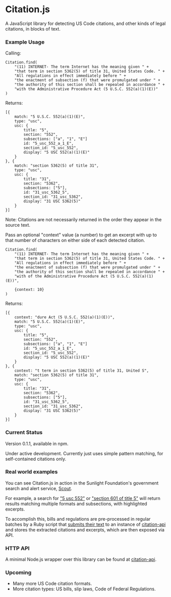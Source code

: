 # Citation.js

A JavaScript library for detecting US Code citations, and other kinds of legal citations, in blocks of text.


### Example Usage

Calling:

	Citation.find(
		"(11) INTERNET- The term Internet has the meaning given " +
		"that term in section 5362(5) of title 31, United States Code. " +
		"All regulations in effect immediately before " +
		"the enactment of subsection (f) that were promulgated under " +
		"the authority of this section shall be repealed in accordance " +
		"with the Administrative Procedure Act (5 U.S.C. 552(a)(1)(E))"
	)

Returns:

	[{
		match: "5 U.S.C. 552(a)(1)(E)",
		type: "usc",
		usc: {
			title: "5",
			section: "552",
			subsections: ["a", "1", "E"]
			id: "5_usc_552_a_1_E",
			section_id: "5_usc_552",
			display: "5 USC 552(a)(1)(E)"
		}
	}, {
		match: "section 5362(5) of title 31",
		type: "usc",
		usc: {
			title: "31",
			section: "5362",
			subsections: ["5"],
			id: "31_usc_5362_5",
			section_id: "31_usc_5362",
			display: "31 USC 5362(5)"
		}
	}]


Note: Citations are not necessarily returned in the order they appear in the source text.


Pass an optional "context" value (a number) to get an excerpt with up to that number of characters on either side of each detected citation.

	Citation.find(
		"(11) INTERNET- The term Internet has the meaning given " +
		"that term in section 5362(5) of title 31, United States Code. " +
		"All regulations in effect immediately before " +
		"the enactment of subsection (f) that were promulgated under " +
		"the authority of this section shall be repealed in accordance " +
		"with of the Administrative Procedure Act (5 U.S.C. 552(a)(1)(E))",

		{context: 10}
	)

Returns:

	[{
		context: "dure Act (5 U.S.C. 552(a)(1)(E))",
		match: "5 U.S.C. 552(a)(1)(E)",
		type: "usc",
		usc: {
			title: "5",
			section: "552",
			subsections: ["a", "1", "E"]
			id: "5_usc_552_a_1_E",
			section_id: "5_usc_552",
			display: "5 USC 552(a)(1)(E)"
		}
	}, {
		context: "t term in section 5362(5) of title 31, United S",
		match: "section 5362(5) of title 31",
		type: "usc",
		usc: {
			title: "31",
			section: "5362",
			subsections: ["5"],
			id: "31_usc_5362_5",
			section_id: "31_usc_5362",
			display: "31 USC 5362(5)"
		}
	}]


### Current Status

Version 0.1.1, available in npm.

Under active development. Currently just uses simple pattern matching, for self-contained citations only.


### Real world examples

You can see Citation.js in action in the Sunlight Foundation's government search and alert service, [Scout](http://scout.sunlightfoundation.com).

For example, a search for ["5 usc 552"](https://scout.sunlightfoundation.com/search/federal_bills/5%20usc%20552) or ["section 601 of title 5"](https://scout.sunlightfoundation.com/search/federal_bills/section%20601%20of%20title%205) will return results matching multiple formats and subsections, with highlighted excerpts.

To accomplish this, bills and regulations are pre-processed in regular batches by a Ruby script that [submits their text](https://github.com/sunlightlabs/realtimecongress/blob/master/tasks/utils.rb#L17) to an instance of [citation-api](https://github.com/sunlightlabs/citation-api) and stores the extracted citations and excerpts, which are then exposed via API.


### HTTP API

A minimal Node.js wrapper over this library can be found at [citation-api](https://github.com/sunlightlabs/citation-api).


### Upcoming

* Many more US Code citation formats.
* More citation types: US bills, slip laws, Code of Federal Regulations.
